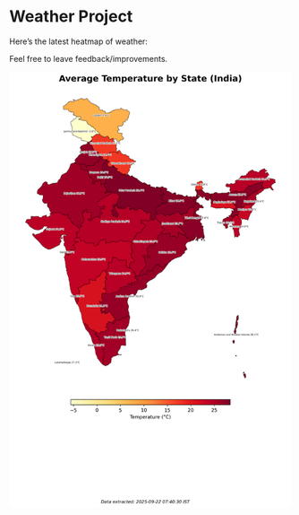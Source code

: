 # Weather Project

Here’s the latest heatmap of weather:

Feel free to leave feedback/improvements.

![India Heatmap](docs/assets/india_heatmap.png?v=D0B018)
